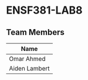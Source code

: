 # ENSF381-LAB8
## Team Members

| Name          |
| ------------- |
| Omar Ahmed    |
| Aiden Lambert |

